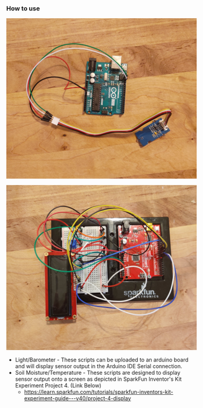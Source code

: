 ### How to use
![](./images/Sensor_1.jpg)

![](./images/Sensor_2.jpg)
 
* Light/Barometer - These scripts can be uploaded to an arduino board and will display sensor output in the Arduino IDE Serial connection.
* Soil Moisture/Temperature - These scripts are designed to display sensor output onto a screen as depicted in SparkFun Inventor's Kit Experiment Project 4. (Link Below)
     *  https://learn.sparkfun.com/tutorials/sparkfun-inventors-kit-experiment-guide---v40/project-4-display
